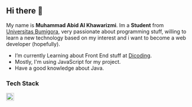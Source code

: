 ## Hi there 👋

My name is **Muhammad Abid Al Khawarizmi**. Im a **Student** from [Universitas Bumigora](https://universitasbumigora.ac.id), very passionate about programming stuff, willing to learn a new technology based on my interest and i want to become a web developer (hopefully).

- I’m currently Learning about Front End stuff at [Dicoding](https://www.dicoding.com). 
- Mostly, I'm using JavaScript for my project.
- Have a good knowledge about Java.

### Tech Stack
  <a href="#"><img align="left" alt="JavaScript" title="JavaScript" width="21px" src="https://upload.wikimedia.org/wikipedia/commons/9/99/Unofficial_JavaScript_logo_2.svg" /></a>
  <br>
  <br>

    
  



